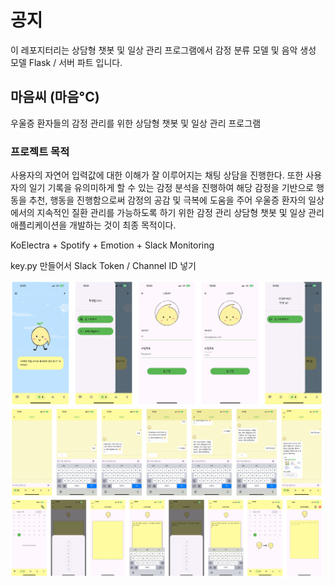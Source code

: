 # 공지
이 레포지터리는 상담형 챗봇 및 일상 관리 프로그램에서 감정 분류 모델 및 음악 생성 모델 Flask / 서버 파트 입니다.



## 마음씨 (마음°C)
우울증 환자들의 감정 관리를 위한 상담형 챗봇 및 일상 관리 프로그램




### 프로젝트 목적
사용자의 자연어 입력값에 대한 이해가 잘 이루어지는 채팅 상담을 진행한다.
또한 사용자의 일기 기록을 유의미하게 할 수 있는 감정 분석을 진행하여 해당 감정을 기반으로 행동을 추천, 행동을 진행함으로써 감정의 공감 및 극복에 도움을 주어 우울증 환자의 일상에서의 지속적인 질환 관리를 가능하도록 하기 위한 감정 관리 상담형 챗봇 및 일상 관리 애플리케이션을 개발하는 것이 최종 목적이다.




KoElectra + Spotify + Emotion + Slack Monitoring 


key.py 만들어서 Slack Token / Channel ID 넣기


<img src="sampleImg/signup.png" width="500" alt="로그인/회원가입">

<img src="sampleImg/chatbot.png" width="500" alt="챗봇 화면">

<img src="sampleImg/diary_analyze_emotion.png" width="500" alt="일기 및 감정 저장">
